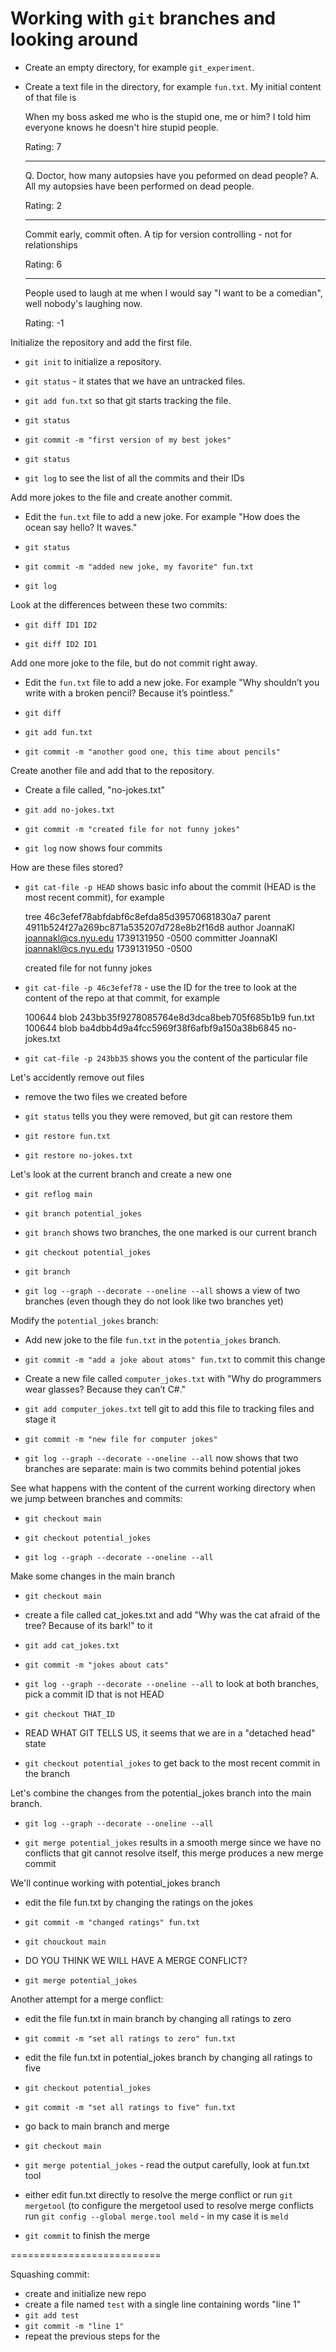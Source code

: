 # Working with `git` branches and looking around

- Create an empty directory, for example `git_experiment`.

- Create a text file in the directory, for example `fun.txt`. My initial content of that file is 
    
    When my boss asked me who is the stupid one, me or him? I told him everyone knows he doesn't hire stupid 
    people.

    Rating:  7

    ---

    Q.  Doctor, how many autopsies have you peformed on dead people?
    A.  All my autopsies have been performed on dead people.

    Rating: 2

    ---

    Commit early, commit often. A tip for version controlling - not for relationships

    Rating: 6
     

    ---

    People used to laugh at me when I would say "I want to be a comedian", well nobody's laughing now.

    Rating: -1



Initialize the repository and add the first file. 

- `git init` to initialize a repository. 

- `git status` - it states that we have an untracked files. 

- `git add fun.txt` so that git starts tracking the file.

- `git status` 

- `git commit -m "first version of my best jokes"`

- `git status` 

- `git log` to see the list of all the commits and their IDs 

Add more jokes to the file and create another commit. 

- Edit the `fun.txt` file to add a new joke. For example "How does the ocean say hello? It waves."

- `git status`

- `git commit -m "added new joke, my favorite" fun.txt` 

- `git log` 

Look at the differences between these two commits:

- `git diff ID1 ID2`

- `git diff ID2 ID1` 


Add one more joke to the file, but do not commit right away. 

- Edit the `fun.txt` file to add a new joke. For example "Why shouldn’t you write with a broken pencil? Because it’s pointless."

- `git diff`

- `git add fun.txt`

- `git commit -m "another good one, this time about pencils"` 

Create another file and add that to the repository.

- Create a file called, "no-jokes.txt"

- `git add no-jokes.txt`

- `git commit -m "created file for not funny jokes"` 

- `git log` now shows four commits

How are these files stored? 

- `git cat-file -p HEAD` shows basic info about the commit (HEAD is the most recent commit), for example

    tree 46c3efef78abfdabf6c8efda85d39570681830a7
    parent 4911b524f27a269bc871a535207d728e8b2f16d8
    author JoannaKl <joannakl@cs.nyu.edu> 1739131950 -0500
    committer JoannaKl <joannakl@cs.nyu.edu> 1739131950 -0500

    created file for not funny jokes

- `git cat-file -p 46c3efef78` - use the ID for the tree to look at the content of the repo at that commit, for example

    100644 blob 243bb35f9278085764e8d3dca8beb705f685b1b9	fun.txt
    100644 blob ba4dbb4d9a4fcc5969f38f6afbf9a150a38b6845	no-jokes.txt
 
- `git cat-file -p 243bb35` shows you the content of the particular file 

Let's accidently remove out files

- remove the two files we created before

- `git status` tells you they were removed, but git can restore them 

- `git restore fun.txt`

- `git restore no-jokes.txt`


Let's look at the current branch and create a new one 

- `git reflog main` 

- `git branch potential_jokes`

- `git branch` shows two branches, the one marked is our current branch 

- `git checkout potential_jokes`

- `git branch` 

- `git log --graph --decorate --oneline --all` shows a view of two branches (even though they do not look like two branches yet)

Modify the `potential_jokes` branch:

- Add new joke to the file `fun.txt` in the  `potentia_jokes` branch. 

- `git commit -m "add a joke about atoms" fun.txt` to commit this change 

- Create a new file called `computer_jokes.txt` with "Why do programmers wear glasses? Because they can’t C#." 

- `git add computer_jokes.txt` tell git to add this file to tracking files and stage it

- `git commit -m "new file for computer jokes"`

- `git log --graph --decorate --oneline --all` now shows that two branches are separate: main is two commits behind potential jokes

See what happens with the content of the current working directory when we jump
between branches and commits:

- `git checkout main`

- `git checkout potential_jokes`

- `git log --graph --decorate --oneline --all`

Make some changes in the main branch

- `git checkout main`

- create a file called cat_jokes.txt and add "Why was the cat afraid of the tree? Because of its bark!" to it 

- `git add cat_jokes.txt`

- `git commit -m "jokes about cats"`

- `git log --graph --decorate --oneline --all` to look at both branches,  pick a commit ID that is not HEAD

- `git checkout THAT_ID` 

- READ WHAT GIT TELLS US, it seems that we are in a "detached head" state 

- `git checkout potential_jokes` to get back to the most recent commit in the branch 
 
Let's combine the changes from the potential_jokes branch into the main branch. 

- `git log --graph --decorate --oneline --all` 

- `git merge potential_jokes` results in a smooth merge since we have no conflicts that git cannot resolve itself, this merge produces a new merge commit

We'll continue working with potential_jokes branch

- edit the file fun.txt by changing the ratings on the jokes 

-  `git commit -m "changed ratings" fun.txt`

- `git chouckout main`

- DO YOU THINK WE WILL HAVE A MERGE CONFLICT? 

- `git merge potential_jokes`

Another attempt for a merge conflict:

- edit the file fun.txt in main branch by changing all ratings to zero

- `git commit -m "set all ratings to zero" fun.txt`

- edit the file fun.txt in potential_jokes branch by changing all ratings to five

- `git checkout potential_jokes`

- `git commit -m "set all ratings to five" fun.txt `

- go back to main branch and merge

- `git checkout main`

- `git merge potential_jokes` - read the output carefully, look at fun.txt tool 

- either edit fun.txt directly to resolve the merge conflict or run `git mergetool` (to configure the mergetool used to resolve merge conflicts run `git config --global merge.tool meld` - in my case it is `meld` 

- `git commit` to finish the merge 
 



==========================

Squashing commit:

- create and initialize new repo
- create a file named `test` with a single line containing words "line 1"
- `git add test`
- `git commit -m "line 1"` 
- repeat the previous steps for the




